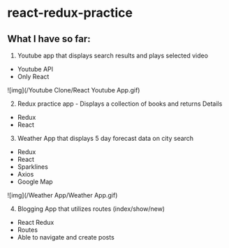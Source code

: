 # react-redux-practice
## What I have so far:
1. Youtube app that displays search results and plays selected video
  * Youtube API
  * Only React

  ![img](/Youtube Clone/React Youtube App.gif)


2. Redux practice app - Displays a collection of books and returns Details
  * Redux
  * React


3. Weather App that displays 5 day forecast data on city search
  * Redux
  * React
  * Sparklines
  * Axios
  * Google Map

  ![img](/Weather App/Weather App.gif)

4. Blogging App that utilizes routes (index/show/new)
  * React Redux
  * Routes
  * Able to navigate and create posts

  
